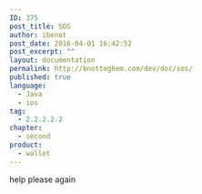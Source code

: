 ```yaml
---
ID: 375
post_title: SOS
author: ibenot
post_date: 2016-04-01 16:42:52
post_excerpt: ""
layout: documentation
permalink: http://bnotteghem.com/dev/doc/sos/
published: true
language:
  - Java
  - ios
tag:
  - 2.2.2.2.2
chapter:
  - second
product:
  - wallet
---
```

help please again
